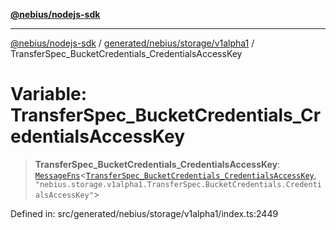 [**@nebius/nodejs-sdk**](../../../../../README.md)

---

[@nebius/nodejs-sdk](../../../../../README.md) / [generated/nebius/storage/v1alpha1](../README.md) / TransferSpec_BucketCredentials_CredentialsAccessKey

# Variable: TransferSpec_BucketCredentials_CredentialsAccessKey

> **TransferSpec_BucketCredentials_CredentialsAccessKey**: [`MessageFns`](../../../../../runtime/protos/core/interfaces/MessageFns.md)\<[`TransferSpec_BucketCredentials_CredentialsAccessKey`](../interfaces/TransferSpec_BucketCredentials_CredentialsAccessKey.md), `"nebius.storage.v1alpha1.TransferSpec.BucketCredentials.CredentialsAccessKey"`\>

Defined in: src/generated/nebius/storage/v1alpha1/index.ts:2449
